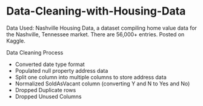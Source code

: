 # Data-Cleaning-with-Housing-Data

Data Used: Nashville Housing Data, a dataset compiling home value data for the Nashville, Tennessee market. There are 56,000+ entries. Posted on Kaggle.

Data Cleaning Process
- Converted date type format
- Populated null property address data 
- Split one column into multiple columns to store address data
- Normalized SoldAsVacant column (converting Y and N to Yes and No)
- Dropped Duplicate rows
- Dropped Unused Columns
